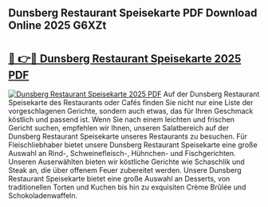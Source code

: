 ## Dunsberg Restaurant Speisekarte PDF Download Online 2025 G6XZt

# <h2><a href="http://gc6fbs.nevu.top/?p=Dunsberg+Restaurant+Speisekarte">🔗 👉🔴 Dunsberg Restaurant Speisekarte 2025 PDF</a></h2>

[![Dunsberg Restaurant Speisekarte 2025 PDF](https://i.imgur.com/dBaPXMq.png)](http://gc6fbs.nevu.top/?p=Dunsberg+Restaurant+Speisekarte)
Auf der Dunsberg Restaurant Speisekarte des Restaurants oder Cafés finden Sie nicht nur eine Liste der vorgeschlagenen Gerichte, sondern auch etwas, das für Ihren Geschmack köstlich und passend ist. Wenn Sie nach einem leichten und frischen Gericht suchen, empfehlen wir Ihnen, unseren Salatbereich auf der Dunsberg Restaurant Speisekarte unseres Restaurants zu besuchen. Für Fleischliebhaber bietet unsere Dunsberg Restaurant Speisekarte eine große Auswahl an Rind-, Schweinefleisch-, Hühnchen- und Fischgerichten. Unseren Auserwählten bieten wir köstliche Gerichte wie Schaschlik und Steak an, die über offenem Feuer zubereitet werden. Unsere Dunsberg Restaurant Speisekarte bietet eine große Auswahl an Desserts, von traditionellen Torten und Kuchen bis hin zu exquisiten Crème Brûlée und Schokoladenwaffeln.
